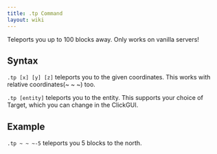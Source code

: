 ```yaml
---
title: .tp Command
layout: wiki
---
```

Teleports you up to 100 blocks away. Only works on vanilla servers!

## Syntax
`.tp [x] [y] [z]` teleports you to the given coordinates. This works with relative coordinates(~ ~ ~) too.

`.tp [entity]` teleports you to the entity. This supports your choice of Target, which you can change in the ClickGUI.

## Example
`.tp ~ ~ ~-5` teleports you 5 blocks to the north.

